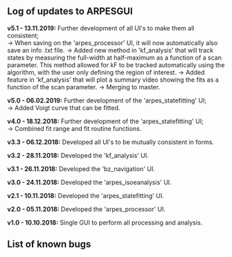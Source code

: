 ## Log of updates to ARPESGUI  
**v5.1 - 13.11.2019:** Further development of all UI's to make them all consistent;  
-> When saving on the 'arpes_processor' UI, it will now automatically also save an info .txt file.
-> Added new method in 'kf_analysis' that will track states by measuring the full-width at half-maximum as a function of a scan parameter. This method allowed for kF to be tracked automatically using the algorithm, with the user only defining the region of interest.
-> Added feature in 'kf_analysis' that will plot a summary video showing the fits as a function of the scan parameter.
-> Merging to master.

**v5.0 - 06.02.2019:** Further development of the 'arpes_statefitting' UI;  
	-> Added Voigt curve that can be fitted.

**v4.0 - 18.12.2018:** Further development of the 'arpes_statefitting' UI;  
	-> Combined fit range and fit routine functions.
	
**v3.3 - 06.12.2018:** Developed all UI's to be mutually consistent in forms.

**v3.2 - 28.11.2018:** Developed the 'kf_analysis' UI.

**v3.1 - 26.11.2018:** Developed the 'bz_navigation' UI.

**v3.0 - 24.11.2018:** Developed the 'arpes_isoeanalysis' UI.

**v2.1 - 10.11.2018:** Developed the 'arpes_statefitting' UI.

**v2.0 - 05.11.2018:** Developed the 'arpes_processor' UI.

**v1.0 - 10.10.2018:** Single GUI to perform all processing and analysis.

## List of known bugs
